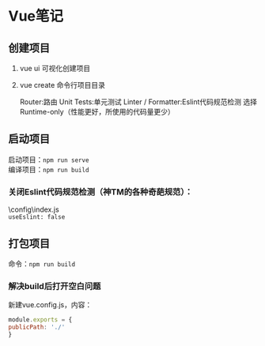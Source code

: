 # Vue笔记


## 创建项目

1. vue ui 可视化创建项目
2. vue create 命令行项目目录

    Router:路由
    Unit Tests:单元测试
    Linter / Formatter:Eslint代码规范检测
    选择Runtime-only（性能更好，所使用的代码量更少）
## 启动项目
启动项目：```npm run serve  ```   
编译项目：```npm run build  ```

### 关闭Eslint代码规范检测（神TM的各种奇葩规范）：
\config\index.js\
```useEslint: false```

    
    
    
    
    
    
    
    
    
    
    
## 打包项目
命令：```npm run build  ```
### 解决build后打开空白问题
新建vue.config.js，内容：
``` js
module.exports = {
publicPath: './'
}
```